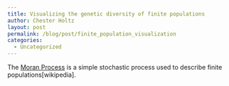 ```yaml
---
title: Visualizing the genetic diversity of finite populations
author: Chester Holtz
layout: post
permalink: /blog/post/finite_population_visualization
categories:
  - Uncategorized
---
```


The [Moran Process][1] is a simple stochastic process used to describe finite populations[wikipedia].

<pre class="prettyprint linenums">
</pre>

[1]: https://en.wikipedia.org/wiki/Moran_process

